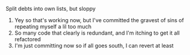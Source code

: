 Split debts into own lists, but sloppy
1. Yey so that's working now, but I've committed the gravest of sins of repeating myself a lil too much
2. So many code that clearly is redundant, and I'm itching to get it all refactored
3. I'm just committing now so if all goes south, I can revert at least